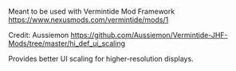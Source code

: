 Meant to be used with Vermintide Mod Framework
https://www.nexusmods.com/vermintide/mods/1

Credit: Aussiemon
https://github.com/Aussiemon/Vermintide-JHF-Mods/tree/master/hi_def_ui_scaling

Provides better UI scaling for higher-resolution displays.
